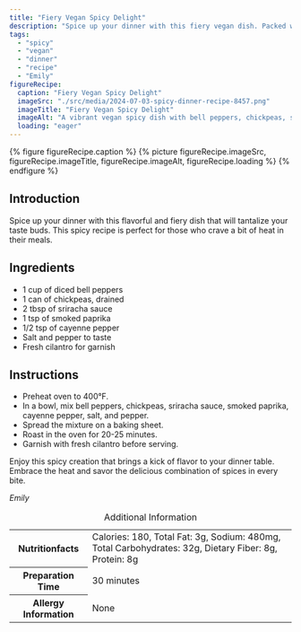 ```yaml
---
title: "Fiery Vegan Spicy Delight"
description: "Spice up your dinner with this fiery vegan dish. Packed with flavor and heat, this spicy recipe will leave you craving more. Try it today!"
tags:
  - "spicy"
  - "vegan"
  - "dinner"
  - "recipe"
  - "Emily"
figureRecipe: 
  caption: "Fiery Vegan Spicy Delight"
  imageSrc: "./src/media/2024-07-03-spicy-dinner-recipe-8457.png"
  imageTitle: "Fiery Vegan Spicy Delight"
  imageAlt: "A vibrant vegan spicy dish with bell peppers, chickpeas, sriracha, smoked paprika, cayenne, and cilantro on a clean table."
  loading: "eager"
---
```


{% figure figureRecipe.caption %}
{% picture figureRecipe.imageSrc, figureRecipe.imageTitle, figureRecipe.imageAlt, figureRecipe.loading %}
{% endfigure %}

## Introduction

Spice up your dinner with this flavorful and fiery dish that will tantalize your taste buds. This spicy recipe is perfect for those who crave a bit of heat in their meals.

## Ingredients

- 1 cup of diced bell peppers
- 1 can of chickpeas, drained
- 2 tbsp of sriracha sauce
- 1 tsp of smoked paprika
- 1/2 tsp of cayenne pepper
- Salt and pepper to taste
- Fresh cilantro for garnish

## Instructions

- Preheat oven to 400°F.
- In a bowl, mix bell peppers, chickpeas, sriracha sauce, smoked paprika, cayenne pepper, salt, and pepper.
- Spread the mixture on a baking sheet.
- Roast in the oven for 20-25 minutes.
- Garnish with fresh cilantro before serving.

Enjoy this spicy creation that brings a kick of flavor to your dinner table. Embrace the heat and savor the delicious combination of spices in every bite.

*Emily*

<table><caption class='sr-only'>Additional Information</caption><tr><th>Nutritionfacts</th><td>Calories: 180, Total Fat: 3g, Sodium: 480mg, Total Carbohydrates: 32g, Dietary Fiber: 8g, Protein: 8g&nbsp;</td></tr><tr><th>Preparation Time</th><td>30 minutes&nbsp;</td></tr><tr><th>Allergy Information</th><td>None&nbsp;</td></tr></table>

